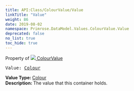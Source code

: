 ```yaml
---
title: API:Class/ColourValue/Value
linkTitle: "Value"
weight: 86
date: 2019-08-02
namespace: Primrose.DataModel.Values.ColourValue.Value
deprecated: false
no_list: true
toc_hide: true
---
```

Property of <a href="/docs/api-reference/Class/ColourValue"><img src="/icons/silk/value.png"/>&nbsp;ColourValue</a>
<pre class="method-declaration">
Value: <a class="type" href="/docs/api-reference/DataType/Colour">Colour</a></pre>
<b>Value Type: </b>
<a class="type" href="/docs/api-reference/DataType/Colour">Colour</a>
<br/>
<b>Description: </b>
The value that this container holds.

